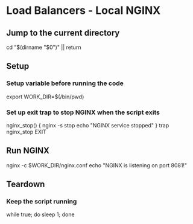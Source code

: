 # Load Balancers - Local NGINX

## Jump to the current directory

cd "$(dirname "$0")" || return

## Setup

### Setup variable before running the code

export WORK_DIR=$(/bin/pwd)

### Set up exit trap to stop NGINX when the script exits

nginx_stop() {
    nginx -s stop
    echo "NGINX service stopped"
}
trap nginx_stop EXIT

## Run NGINX

nginx -c $WORK_DIR/nginx.conf
echo "NGINX is listening on port 8081!"

## Teardown

### Keep the script running

while true; do sleep 1; done
